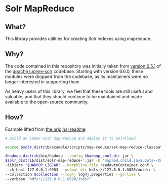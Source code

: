 # Solr MapReduce
## What?
This library provides utilities for creating Solr indexes using mapreduce.

## Why?
The code contained in this repository was initially taken from [version 6.5.1](https://github.com/apache/lucene-solr/tree/releases/lucene-solr/6.5.1) 
of the [apache lucene-solr](https://github.com/apache/lucene-solr) codebase.  Starting with version 6.6.0, these modules 
were dropped from the codebase, as its maintainers were no longer interested in supporting them. 

As heavy users of this library, we feel that these tools are still useful and valuable, and that they should continue to 
be maintained and made available to the open-source community.  

## How?
Example lifted from [the original readme](https://github.com/apache/lucene-solr/tree/releases/lucene-solr/6.5.1/solr/contrib/map-reduce):

```bash
# Build an index with map-reduce and deploy it to SolrCloud

source $solr_distrib/example/scripts/map-reduce/set-map-reduce-classpath.sh

$hadoop_distrib/bin/hadoop --config $hadoop_conf_dir jar \
$solr_distrib/dist/solr-map-reduce-*.jar -D 'mapred.child.java.opts=-Xmx500m' \
-libjars "$HADOOP_LIBJAR" --morphline-file readAvroContainer.conf \
--zk-host 127.0.0.1:9983 --output-dir hdfs://127.0.0.1:8020/outdir \
--collection $collection --log4j log4j.properties --go-live \
--verbose "hdfs://127.0.0.1:8020/indir"
```